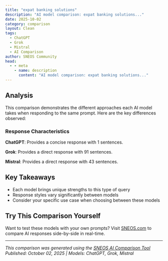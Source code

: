 ```yaml
---
title: "expat banking solutions"
description: "AI model comparison: expat banking solutions..."
date: 2025-10-02
category: comparison
layout: Clean
tags:
  - ChatGPT
  - Grok
  - Mistral
  - AI Comparison
author: SNEOS Community
head:
  - - meta
    - name: description
      content: "AI model comparison: expat banking solutions..."
---
```


<ChatComparison
  title="expat banking solutions"
  prompt="expat banking solutions"
  :responses='{
    "ChatGPT": "Expat banking solutions are tailored financial services designed for individuals living and working outside their home country. These services address the unique needs of expatriates, such as currency exchange, international wire transfers, global access to accounts, and tax considerations. Here are some key features and considerations for expat banking solutions:\n\n### Key Features of Expat Banking Solutions\n\n1. **Multi-Currency Accounts**:\n   - Accounts that allow you to hold and manage multiple currencies without excessive fees for conversions.\n\n2. **International Wire Transfers**:\n   - Competitive rates and faster processing times for transferring money between countries.\n\n3. **Access to Local Banking Services**:\n   - Opening a local bank account in your host country to facilitate everyday transactions, such as salary deposits and bill payments.\n\n4. **Online and Mobile Banking**:\n   - Robust online banking platforms that offer easy access to manage your accounts from anywhere in the world.\n\n5. **ATM Access**:\n   - Extensive networks of ATMs globally with low or no fees for withdrawals.\n\n6. **Tax Compliance Guidance**:\n   - Information and services that help expats understand their tax obligations in both their home and host countries.\n\n7. **Wealth Management and Investment Services**:\n   - Opportunities for managing investments and saving for retirement, tailored for expatriates.\n\n8. **Insurance Products**:\n   - Access to health, life, and property insurance that is suitable for expats.\n\n9. **Support for Different Nationalities**:\n   - Banking solutions that cater to the regulations and needs of various nationalities.\n\n10. **Personalized Customer Support**:\n    - Dedicated services for expat clients to assist with language barriers and understanding local banking practices.\n\n### Considerations for Choosing Expat Banking Solutions\n\n1. **Fees and Charges**:\n   - Look for transparency in fee structures for account maintenance, international transfers, and currency exchanges.\n\n2. **Regulatory Compliance**:\n   - Ensure the bank complies with regulations in both your home and host countries.\n\n3. **Reputation and Stability**:\n   - Assess the bank&#x27;s reputation, financial stability, and customer service reviews.\n\n4. **Network and Convenience**:\n   - Consider the availability of branches or partnerships in your host country, as well as global ATM access.\n\n5. **Ease of Account Opening**:\n   - Evaluate the process for opening accounts as an expatriate, including documentation required and timelines.\n\n6. **Access to Local Services**:\n   - Ensure that local services, such as mortgage options or credit facilities, are available.\n\n7. **Language Support**:\n   - Especially important if you don’t speak the local language fluently. Customer service in your preferred language can be a significant advantage.\n\n### Popular Banks and Financial Institutions for Expats\n\n- **HSBC Expat**: Offers a range of services specifically for expatriates, including international banking and investment options.\n- **Citibank**: Known for its global presence and expat-friendly banking solutions.\n- **Barclays**: Provides tailored banking services for expats in various countries.\n- **TransferWise (now Wise)**: Known for low-cost international money transfers and currency exchange with a borderless account option.\n- **Revolut**: A fintech option offering multi-currency accounts, good for expats managing finances across countries.\n\n### Summary\n\nExpat banking solutions cater to the unique financial needs of individuals living abroad. By considering the features, fees, and services available, expatriates can find the banking solutions that best support their financial needs in an international context. It&#x27;s advisable to research and compare different offerings to find the most suitable option.",
    "Grok": "Expat banking solutions are specialized financial services designed for individuals living or working outside their home country (expatriates). These services address the unique challenges expats face, such as managing finances across multiple countries, dealing with currency exchange, and navigating international tax regulations. Below is a comprehensive overview of expat banking solutions, including key features, benefits, and considerations.\n\n---\n\n### **What Are Expat Banking Solutions?**\nExpat banking solutions typically include a range of products and services offered by international banks or financial institutions to cater to the needs of expatriates. These can include:\n- **International bank accounts** for managing money in multiple currencies.\n- **Currency exchange and international money transfers** at competitive rates.\n- **Wealth management and investment services** tailored for cross-border financial planning.\n- **Tax and compliance support** for navigating the tax laws of multiple jurisdictions.\n- **Mortgage and loan products** designed for expats buying property abroad.\n- **Insurance products**, such as health, travel, or life insurance, customized for international lifestyles.\n\n---\n\n### **Key Features of Expat Banking Solutions**\n1. **Multi-Currency Accounts**:\n   - Hold, send, and receive money in multiple currencies without high conversion fees.\n   - Useful for expats who earn income in one currency and have expenses in another.\n\n2. **International Money Transfers**:\n   - Low-cost, fast, and secure ways to send money across borders.\n   - Some banks partner with platforms like Wise (formerly TransferWise) for better rates.\n\n3. **Online and Mobile Banking**:\n   - Access accounts 24/7 from anywhere in the world via apps or websites.\n   - Real-time tracking of transactions and balances.\n\n4. **Tax and Financial Planning**:\n   - Advisory services to help with tax obligations in the home country and the country of residence.\n   - Support for avoiding double taxation through treaties and credits.\n\n5. **Expat-Friendly Credit and Loans**:\n   - Access to credit cards, personal loans, or mortgages even without a local credit history.\n   - Specialized mortgage products for buying property in the host country or back home.\n\n6. **Dedicated Customer Support**:\n   - Multilingual support teams familiar with expat needs.\n   - Relationship managers who provide personalized assistance.\n\n---\n\n### **Benefits of Expat Banking Solutions**\n- **Convenience**: Manage finances in multiple countries from a single platform.\n- **Cost Savings**: Avoid high fees for currency conversion and international transfers.\n- **Compliance**: Assistance with local and international tax laws to prevent legal issues.\n- **Flexibility**: Tailored products to suit temporary or long-term stays abroad.\n- **Security**: Robust fraud protection and secure online banking for peace of mind.\n\n---\n\n### **Popular Banks and Providers for Expat Banking**\nSeveral international banks and fintech companies offer expat-friendly solutions:\n1. **HSBC Expat**:\n   - Known for its global network and multi-currency accounts.\n   - Offers wealth management and offshore banking services.\n   - Strong presence in regions like Europe, Asia, and the Middle East.\n\n2. **Citibank International**:\n   - Provides international personal banking with access to accounts in multiple countries.\n   - Offers currency management and investment services.\n\n3. **Barclays International Banking**:\n   - Focuses on expats with tailored accounts and mortgage solutions.\n   - Popular for UK expats living abroad.\n\n4. **Standard Chartered**:\n   - Specializes in banking for expats in Asia, Africa, and the Middle East.\n   - Offers priority banking and international wealth solutions.\n\n5. **Fintech Alternatives**:\n   - **Wise**: Low-cost international transfers and borderless accounts.\n   - **Revolut**: Multi-currency accounts and budgeting tools for expats.\n   - **N26**: Digital banking with transparent fees, ideal for EU expats.\n\n---\n\n### **Considerations When Choosing Expat Banking Solutions**\n1. **Location and Accessibility**:\n   - Ensure the bank operates in both your home country and host country.\n   - Check for physical branches or strong digital banking capabilities.\n\n2. **Fees and Charges**:\n   - Compare fees for international transfers, currency conversion, and account maintenance.\n   - Look for providers with transparent pricing.\n\n3. **Currency Needs**:\n   - Choose a bank that supports the currencies you deal with most frequently.\n   - Consider exchange rate margins and hedging options for currency risk.\n\n4. **Tax Implications**:\n   - Confirm the bank provides guidance on tax residency and reporting requirements (e.g., FATCA for U.S. citizens).\n   - Seek advice on how accounts may impact your tax obligations.\n\n5. **Customer Reviews and Reputation**:\n   - Research feedback from other expats about the bank\u2019s reliability and service quality.\n   - Check for hidden fees or delays in transfers.\n\n6. **Regulatory Compliance**:\n   - Ensure the bank complies with international regulations and provides secure banking options.\n   - Verify that the bank supports compliance with local laws in your host country.\n\n---\n\n### **Challenges Faced by Expats in Banking**\n- **Credit History**: Lack of a local credit score can make it hard to secure loans or credit cards.\n- **Tax Complexity**: Managing tax obligations in two or more countries can be confusing.\n- **High Fees**: Traditional banks may charge high fees for international transactions.\n- **Access Restrictions**: Some banks restrict services based on residency or citizenship.\n\n---\n\n### **Tips for Managing Expat Finances**\n1. **Open a Local Account**: In addition to an international account, maintain a local bank account in your host country for daily expenses.\n2. **Use Fintech Apps**: Combine traditional banking with apps like Wise or Revolut for cost-effective transfers.\n3. **Consult Experts**: Work with a financial advisor or tax professional specializing in expat finances.\n4. **Monitor Exchange Rates**: Use tools to track currency fluctuations and time your transfers for better rates.\n5. **Stay Informed**: Keep up with changes in tax laws or banking regulations in both your home and host countries.\n\n---\n\n### **Conclusion**\nExpat banking solutions are essential for simplifying financial management for individuals living abroad. By choosing the right bank or provider, expats can save on fees, ensure compliance with local laws, and manage their money efficiently across borders. Whether you opt for a traditional international bank like HSBC or a modern fintech solution like Revolut, evaluate your specific needs\u2014such as currency requirements, duration of stay, and investment goals\u2014before deciding.\n\nIf you\u0027re looking for recommendations tailored to a specific country or situation, feel free to provide more details!",
    "Mistral": "Expatriate (expat) banking solutions are designed to cater to the unique financial needs of individuals who live and work outside their home countries. These solutions often include a range of services tailored to help expats manage their finances efficiently, regardless of where they are in the world. Here are some key features and services typically offered by expat banking solutions:\n\n### 1. **Multi-Currency Accounts**\n   - **Benefits**: Allows expats to hold, transfer, and manage funds in multiple currencies, reducing the risk of currency fluctuations and exchange rate fees.\n   - **Use Cases**: Ideal for expats who receive income in one currency but have expenses in another.\n\n### 2. **International Money Transfers**\n   - **Benefits**: Facilitates easy and cost-effective transfer of funds between different countries.\n   - **Use Cases**: Useful for sending money back home, paying bills, or transferring funds to family members.\n\n### 3. **Foreign Exchange Services**\n   - **Benefits**: Provides competitive exchange rates and tools for managing currency risk.\n   - **Use Cases**: Helpful for expats who need to convert funds frequently or who are exposed to currency risk.\n\n### 4. **Global Investment Solutions**\n   - **Benefits**: Offers access to a wide range of investment products and services, including stocks, bonds, mutual funds, and retirement plans.\n   - **Use Cases**: Suitable for expats looking to grow their wealth and plan for the future.\n\n### 5. **Tax Planning and Advisory Services**\n   - **Benefits**: Provides guidance on navigating complex international tax laws and regulations.\n   - **Use Cases**: Essential for expats who need to understand their tax obligations in multiple jurisdictions.\n\n### 6. **Mortgage and Property Services**\n   - **Benefits**: Assists expats in securing mortgages and managing property investments in different countries.\n   - **Use Cases**: Useful for expats looking to buy property in their home country or abroad.\n\n### 7. **Insurance Solutions**\n   - **Benefits**: Offers a range of insurance products, including health, life, and property insurance, tailored to the needs of expats.\n   - **Use Cases**: Important for expats who need comprehensive coverage while living abroad.\n\n### 8. **Digital Banking and Mobile Apps**\n   - **Benefits**: Provides 24/7 access to banking services, including account management, bill payments, and transaction monitoring.\n   - **Use Cases**: Convenient for expats who need to manage their finances on the go.\n\n### 9. **Wealth Management Services**\n   - **Benefits**: Offers personalized financial planning and investment advice.\n   - **Use Cases**: Ideal for high-net-worth expats looking to optimize their financial portfolios.\n\n### 10. **Customer Support**\n   - **Benefits**: Provides dedicated support teams who understand the unique challenges faced by expats.\n   - **Use Cases**: Essential for resolving any issues or queries that may arise.\n\n### Popular Expat Banking Providers\n- **HSBC Expat**\n- **Citibank Global Executive Banking**\n- **Standard Chartered Expat Banking**\n- **Lloyds Bank International**\n- **Barclays International Banking**\n\n### Tips for Choosing an Expat Banking Solution\n1. **Assess Your Needs**: Determine what specific services you require, such as multi-currency accounts, investment options, or tax planning.\n2. **Compare Providers**: Look at different banks and compare their offerings, fees, and customer service.\n3. **Check Regulations**: Ensure the bank complies with the regulations of the countries where you live and work.\n4. **Read Reviews**: Look for reviews and testimonials from other expats to gauge the quality of service.\n5. **Consult a Financial Advisor**: Consider seeking advice from a financial advisor who specializes in expat banking.\n\nBy choosing the right expat banking solution, you can ensure that your financial needs are met efficiently and effectively, allowing you to focus on your life and work abroad."
  }'
  published-date="08:50"
/>

## Analysis

This comparison demonstrates the different approaches each AI model takes when responding to the same prompt. Here are the key differences observed:

### Response Characteristics

**ChatGPT**: Provides a concise response with 1 sentences. 

**Grok**: Provides a direct response with 91 sentences. 

**Mistral**: Provides a direct response with 43 sentences. 

## Key Takeaways

- Each model brings unique strengths to this type of query
- Response styles vary significantly between models
- Consider your specific use case when choosing between these models

## Try This Comparison Yourself

Want to test these models with your own prompts? Visit [SNEOS.com](https://sneos.com) to compare AI responses side-by-side in real-time.

---

*This comparison was generated using the [SNEOS AI Comparison Tool](https://sneos.com)*
*Published: October 02, 2025 | Models: ChatGPT, Grok, Mistral*
